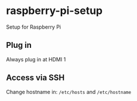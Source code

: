 # raspberry-pi-setup
Setup for Raspberry Pi

## Plug in 
Always plug in at HDMI 1

## Access via SSH

Change hostname in: `/etc/hosts` and `/etc/hostname`

